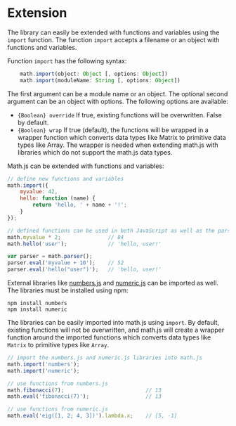 # Extension

The library can easily be extended with functions and variables using the
`import` function. The function `import` accepts a filename or an object with
functions and variables.

Function `import` has the following syntax:

```js
    math.import(object: Object [, options: Object])
    math.import(moduleName: String [, options: Object])
```

The first argument can be a module name or an object. The optional second
argument can be an object with options. The following options are available:

- `{Boolean} override`
  If true, existing functions will be overwritten. False by default.
- `{Boolean} wrap`
  If true (default), the functions will be wrapped in a wrapper function which
  converts data types like Matrix to primitive data types like Array.
  The wrapper is needed when extending math.js with libraries which do not
  support the math.js data types.

Math.js can be extended with functions and variables:

```js
// define new functions and variables
math.import({
    myvalue: 42,
    hello: function (name) {
        return 'hello, ' + name + '!';
    }
});

// defined functions can be used in both JavaScript as well as the parser
math.myvalue * 2;               // 84
math.hello('user');             // 'hello, user!'

var parser = math.parser();
parser.eval('myvalue + 10');    // 52
parser.eval('hello("user")');   // 'hello, user!'
```

External libraries like
[numbers.js](https://github.com/sjkaliski/numbers.js) and
[numeric.js](http://numericjs.com/) can be imported as well.
The libraries must be installed using npm:

    npm install numbers
    npm install numeric

The libraries can be easily imported into math.js using `import`. By default,
existing functions will not be overwritten, and math.js will create a wrapper
function around the imported functions which converts data types like `Matrix`
to primitive types like `Array`.

```js
// import the numbers.js and numeric.js libraries into math.js
math.import('numbers');
math.import('numeric');

// use functions from numbers.js
math.fibonacci(7);                          // 13
math.eval('fibonacci(7)');                  // 13

// use functions from numeric.js
math.eval('eig([1, 2; 4, 3])').lambda.x;    // [5, -1]
```
